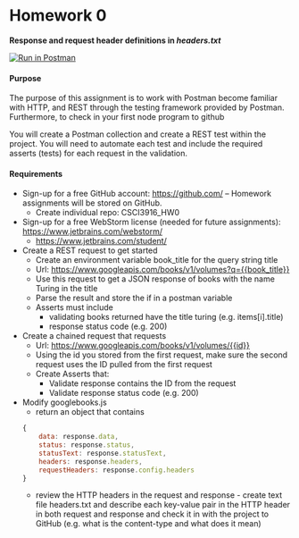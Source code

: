 # Homework 0
**Response and request header definitions in *headers.txt***

[![Run in Postman](https://run.pstmn.io/button.svg)](https://app.getpostman.com/run-collection/b324029cf0ef68309b48#?env%5Bhw0%5D=W3sia2V5IjoiYm9va190aXRsZSIsInZhbHVlIjoiVHVyaW5nIiwiZW5hYmxlZCI6dHJ1ZX0seyJrZXkiOiJpZCIsInZhbHVlIjoiQzlXUWJtNG92Rm9DIiwiZW5hYmxlZCI6dHJ1ZX1d)
#### Purpose
The purpose of this assignment is to work with Postman become familiar with HTTP, 
and REST through the testing framework provided by Postman.  Furthermore, to 
check in your first node program to github

You will create a Postman collection and create a REST test within the project. 
You will need to automate each test and include the required asserts (tests) 
for each request in the validation.

#### Requirements
* Sign-up for a free GitHub account:   https://github.com/   –  Homework assignments will be 
  stored on GitHub.
    * Create individual repo: CSCI3916_HW0
* Sign-up for a free WebStorm license (needed for future assignments): https://www.jetbrains.com/webstorm/
    * https://www.jetbrains.com/student/
* Create a REST request to get started
    * Create an environment variable book_title for the query string title
    * Url: https://www.googleapis.com/books/v1/volumes?q={{book_title}}
    * Use this request to get a JSON response of books with the name Turing in the title
    * Parse the result and store the if in a postman variable
    * Asserts must include
        * validating books returned have the title turing (e.g. items[i].title)
        * response status code (e.g. 200)
* Create a chained request that requests
    * Url: https://www.googleapis.com/books/v1/volumes/{{id}}
    * Using the id you stored from the first request, make sure the second request
      uses the ID pulled from the first request 
    * Create Asserts that:
        * Validate response contains the ID from the request 
        * Validate response status code (e.g. 200)
* Modify googlebooks.js
    * return an object that contains
    ```javascript
    {
        data: response.data,
        status: response.status,
        statusText: response.statusText,
        headers: response.headers,
        requestHeaders: response.config.headers
    }
    ```
    * review the HTTP headers in the request and response - create text file
      headers.txt and describe each key-value pair in the HTTP header in both
      request and response and check it in with the project to GitHub (e.g. what
      is the content-type and what does it mean)

